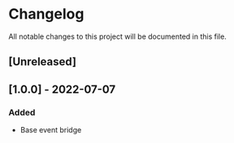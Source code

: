 # Changelog
All notable changes to this project will be documented in this file.

## [Unreleased]

## [1.0.0] - 2022-07-07
### Added
- Base event bridge
